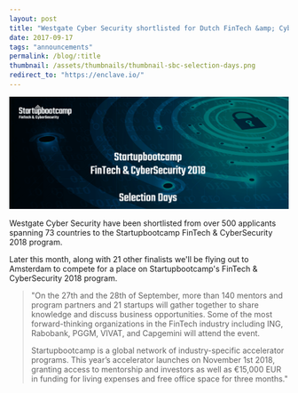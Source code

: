 ```yaml
---
layout: post
title: "Westgate Cyber Security shortlisted for Dutch FinTech &amp; CyberSecurity Accelerator"
date: 2017-09-17
tags: "announcements"
permalink: /blog/:title
thumbnail: /assets/thumbnails/thumbnail-sbc-selection-days.png
redirect_to: "https://enclave.io/"
---
```


![Startupbootcamp Selection Days][sbc-selection-days]

Westgate Cyber Security have been shortlisted from over 500 applicants spanning 73 countries to the Startupbootcamp FinTech & CyberSecurity 2018 program.

Later this month, along with 21 other finalists we'll be flying out to Amsterdam to compete for a place on Startupbootcamp's FinTech & CyberSecurity 2018 program.

> "On the 27th and the 28th of September, more than 140 mentors and program partners and 21 startups will gather together to share knowledge and discuss business opportunities. Some of the most forward-thinking organizations in the FinTech industry including ING, Rabobank, PGGM, VIVAT, and Capgemini will attend the event. 
> 
> Startupbootcamp is a global network of industry-specific accelerator programs. This year’s accelerator launches on November 1st 2018, granting access to mentorship and investors as well as &euro;15,000 EUR in funding for living expenses and free office space for three months."

[sbc-selection-days]: /assets/sbc-selection-days.png
